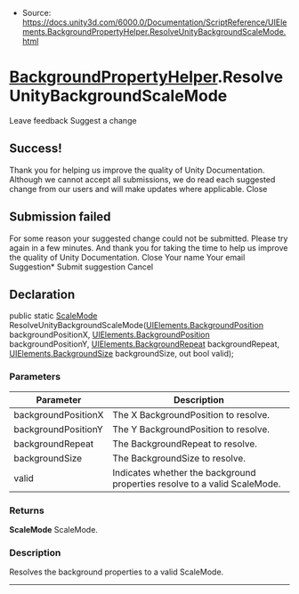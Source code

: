 * Source: https://docs.unity3d.com/6000.0/Documentation/ScriptReference/UIElements.BackgroundPropertyHelper.ResolveUnityBackgroundScaleMode.html

#  [BackgroundPropertyHelper](https://docs.unity3d.com/6000.0/Documentation/ScriptReference/UIElements.BackgroundPropertyHelper.html).ResolveUnityBackgroundScaleMode
Leave feedback
Suggest a change
## Success!
Thank you for helping us improve the quality of Unity Documentation. Although we cannot accept all submissions, we do read each suggested change from our users and will make updates where applicable.
Close
## Submission failed
For some reason your suggested change could not be submitted. Please <a>try again</a> in a few minutes. And thank you for taking the time to help us improve the quality of Unity Documentation.
Close
Your name Your email Suggestion* Submit suggestion
Cancel
## Declaration
public static [ScaleMode](https://docs.unity3d.com/6000.0/Documentation/ScriptReference/ScaleMode.html) ResolveUnityBackgroundScaleMode([UIElements.BackgroundPosition](https://docs.unity3d.com/6000.0/Documentation/ScriptReference/UIElements.BackgroundPosition.html) backgroundPositionX, [UIElements.BackgroundPosition](https://docs.unity3d.com/6000.0/Documentation/ScriptReference/UIElements.BackgroundPosition.html) backgroundPositionY, [UIElements.BackgroundRepeat](https://docs.unity3d.com/6000.0/Documentation/ScriptReference/UIElements.BackgroundRepeat.html) backgroundRepeat, [UIElements.BackgroundSize](https://docs.unity3d.com/6000.0/Documentation/ScriptReference/UIElements.BackgroundSize.html) backgroundSize, out bool valid); 
### Parameters
Parameter | Description  
---|---  
backgroundPositionX | The X BackgroundPosition to resolve.  
backgroundPositionY | The Y BackgroundPosition to resolve.  
backgroundRepeat | The BackgroundRepeat to resolve.  
backgroundSize | The BackgroundSize to resolve.  
valid | Indicates whether the background properties resolve to a valid ScaleMode.  
### Returns
**ScaleMode** ScaleMode. 
### Description
Resolves the background properties to a valid ScaleMode. 
* * *
